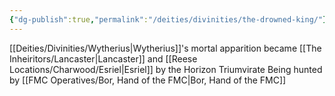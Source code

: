```yaml
---
{"dg-publish":true,"permalink":"/deities/divinities/the-drowned-king/"}
---
```


[[Deities/Divinities/Wytherius\|Wytherius]]'s mortal apparition
became [[The Inheiritors/Lancaster\|Lancaster]] and [[Reese Locations/Charwood/Esriel\|Esriel]] by the Horizon Triumvirate
Being hunted by [[FMC Operatives/Bor, Hand of the FMC\|Bor, Hand of the FMC]]
